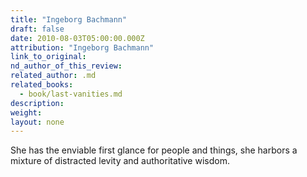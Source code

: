 ```yaml
---
title: "Ingeborg Bachmann"
draft: false
date: 2010-08-03T05:00:00.000Z
attribution: "Ingeborg Bachmann"
link_to_original:
nd_author_of_this_review:
related_author: .md
related_books:
  - book/last-vanities.md
description:
weight:
layout: none
---
```

She has the enviable first glance for people and things, she harbors a mixture of distracted levity and authoritative wisdom.

